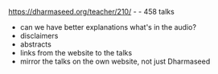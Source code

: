 https://dharmaseed.org/teacher/210/ - - 458 talks

- can we have better explanations what's in the audio?
- disclaimers
- abstracts
- links from the website to the talks
- mirror the talks on the own website, not just Dharmaseed